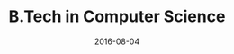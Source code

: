 ---
date: '2016-08-04'
title: 'B.Tech in Computer Science'
year: '2016 - 2020'
college: 'Lovely Professional University'
location: 'India'
range: 'Aug 2016 - May 2020'
cgpa: 'CGPA - 4.0/4.0'
url: 'https://www.lpu.in/'
---